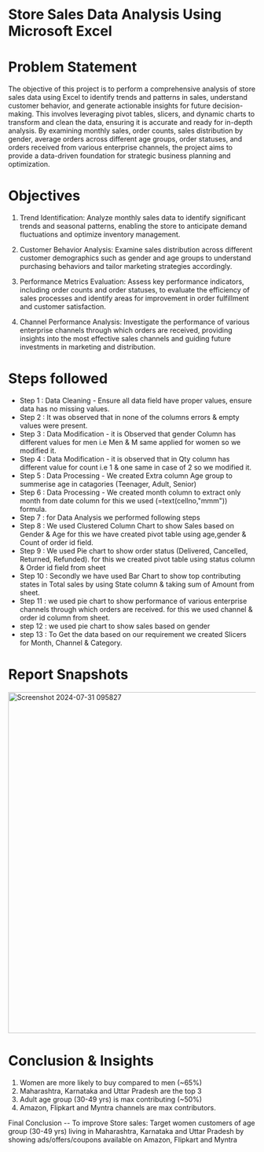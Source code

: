 # Store Sales Data Analysis Using Microsoft Excel



# Problem Statement

The objective of this project is to perform a comprehensive analysis of store sales data using Excel to identify trends and patterns in sales, understand customer behavior, and generate actionable insights for future decision-making. This involves leveraging pivot tables, slicers, and dynamic charts to transform and clean the data, ensuring it is accurate and ready for in-depth analysis. By examining monthly sales, order counts, sales distribution by gender, average orders across different age groups, order statuses, and orders received from various enterprise channels, the project aims to provide a data-driven foundation for strategic business planning and optimization.


# Objectives

1. Trend Identification: Analyze monthly sales data to identify significant trends and seasonal patterns, enabling the store to anticipate demand fluctuations and optimize inventory management.

2. Customer Behavior Analysis: Examine sales distribution across different customer demographics such as gender and age groups to understand purchasing behaviors and tailor marketing strategies accordingly.

3. Performance Metrics Evaluation: Assess key performance indicators, including order counts and order statuses, to evaluate the efficiency of sales processes and identify areas for improvement in order fulfillment and customer satisfaction.

4. Channel Performance Analysis: Investigate the performance of various enterprise channels through which orders are received, providing insights into the most effective sales channels and guiding future investments in marketing and distribution.

# Steps followed 

- Step 1 : Data Cleaning - Ensure all data field have proper values, ensure data has no missing values.
- Step 2 : It was observed that in none of the columns errors & empty values were present.
- Step 3 : Data Modification - it is Observed that gender Column has different values for men i.e Men & M same applied for women so we modified it.
- Step 4 : Data Modification - it is observed that in Qty column has different value for count i.e 1 & one same in case of 2 so we modified it.
- Step 5 : Data Processing - We created Extra column Age group to summerise age in catagories (Teenager, Adult, Senior)
- Step 6 : Data Processing - We created month column to extract only month from date column for this we used (=text(cellno,"mmm")) formula.
- Step 7 : for Data Analysis we performed following steps
- Step 8 : We used Clustered Column Chart to show Sales based on Gender & Age for this we have created pivot table using age,gender & Count of order id field.
- Step 9 : We used Pie chart to show order status (Delivered, Cancelled, Returned, Refunded). for this we created pivot table using status column &  Order id field from sheet
- Step 10 : Secondly we have used Bar Chart to show top contributing states in Total sales by using State column & taking sum of Amount from sheet.
- Step 11 : we used pie chart to show performance of various enterprise channels through which orders are received. for this we used channel & order id column from sheet.
- step 12 : we used pie chart to show sales based on gender
- step 13 : To Get the data based on our requirement we created Slicers for Month, Channel & Category.

# Report Snapshots

<img width="694" alt="Screenshot 2024-07-31 095827" src="https://github.com/user-attachments/assets/bcc182d8-e8b8-479c-976f-efb38741e847">

# Conclusion & Insights
1) Women are more likely to buy compared to men (~65%)
2) Maharashtra, Karnataka and Uttar Pradesh are the top 3
3) Adult age group (30-49 yrs) is max contributing (~50%)
4) Amazon, Flipkart and Myntra channels are max contributors.

Final Conclusion -- To improve Store sales: Target women customers of age group (30-49 yrs) living in Maharashtra, Karnataka and Uttar Pradesh by showing ads/offers/coupons available on Amazon, Flipkart and Myntra


  
